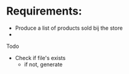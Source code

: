 # Requirements:
- Produce a list of products sold bij the store
- 

Todo
- Check if file's exists
  - if not, generate